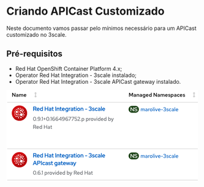 # Criando APICast Customizado

Neste documento vamos passar pelo mínimos necessário para um APICast customizado no 3scale.

## Pré-requisitos
- Red Hat OpenShift Container Platform 4.x;
- Operator Red Hat Integration - 3scale instalado;
- Operator Red Hat Integration - 3scale APICast gateway instalado.  

![operators.png](/resources/img/operators.png "Installed Operators")
